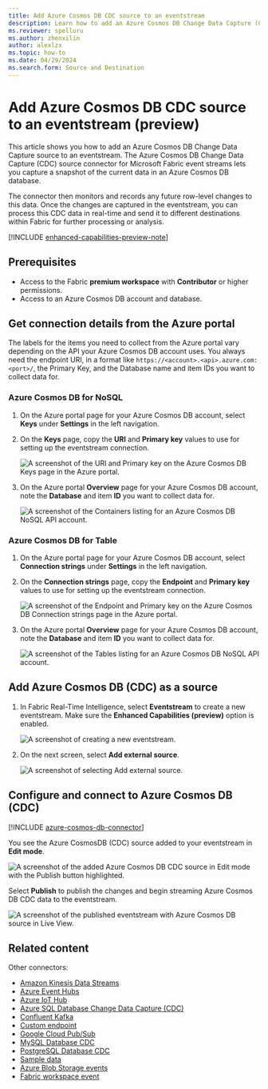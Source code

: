 ```yaml
---
title: Add Azure Cosmos DB CDC source to an eventstream
description: Learn how to add an Azure Cosmos DB Change Data Capture (CDC) source to an eventstream.
ms.reviewer: spelluru
ms.author: zhenxilin
author: alexlzx
ms.topic: how-to
ms.date: 04/29/2024
ms.search.form: Source and Destination
---
```


# Add Azure Cosmos DB CDC source to an eventstream (preview)

This article shows you how to add an Azure Cosmos DB Change Data Capture source to an eventstream. The Azure Cosmos DB Change Data Capture (CDC) source connector for Microsoft Fabric event streams lets you capture a snapshot of the current data in an Azure Cosmos DB database.

The connector then monitors and records any future row-level changes to this data. Once the changes are captured in the eventstream, you can process this CDC data in real-time and send it to different destinations within Fabric for further processing or analysis.

[!INCLUDE [enhanced-capabilities-preview-note](./includes/enhanced-capabilities-preview-note.md)]

## Prerequisites

- Access to the Fabric **premium workspace** with **Contributor** or higher permissions.
- Access to an Azure Cosmos DB account and database.

## Get connection details from the Azure portal

The labels for the items you need to collect from the Azure portal vary depending on the API your Azure Cosmos DB account uses. You always need the endpoint URI, in a format like `https://<account>.<api>.azure.com:<port>/`, the Primary Key, and the Database name and item IDs you want to collect data for.

### Azure Cosmos DB for NoSQL

1. On the Azure portal page for your Azure Cosmos DB account, select **Keys** under **Settings** in the left navigation.

1. On the **Keys** page, copy the **URI** and **Primary key** values to use for setting up the eventstream connection.

   ![A screenshot of the URI and Primary key on the Azure Cosmos DB Keys page in the Azure portal.](media/add-source-azure-cosmos-db-change-data-capture/uri.png)

1. On the Azure portal **Overview** page for your Azure Cosmos DB account, note the **Database** and item **ID** you want to collect data for.

   ![A screenshot of the Containers listing for an Azure Cosmos DB NoSQL API account.](media/add-source-azure-cosmos-db-change-data-capture/containers.png)

### Azure Cosmos DB for Table

1. On the Azure portal page for your Azure Cosmos DB account, select **Connection strings** under **Settings** in the left navigation.

1. On the **Connection strings** page, copy the **Endpoint** and **Primary key** values to use for setting up the eventstream connection.

   ![A screenshot of the Endpoint and Primary key on the Azure Cosmos DB Connection strings page in the Azure portal.](media/add-source-azure-cosmos-db-change-data-capture/endpoint.png)

1. On the Azure portal **Overview** page for your Azure Cosmos DB account, note the **Database** and item **ID** you want to collect data for.

   ![A screenshot of the Tables listing for an Azure Cosmos DB NoSQL API account.](media/add-source-azure-cosmos-db-change-data-capture/tables.png)

## Add Azure Cosmos DB (CDC) as a source

1. In Fabric Real-Time Intelligence, select **Eventstream** to create a new eventstream. Make sure the **Enhanced Capabilities (preview)** option is enabled.

   ![A screenshot of creating a new eventstream.](media/external-sources/new-eventstream.png)

1. On the next screen, select **Add external source**.

   ![A screenshot of selecting Add external source.](media/external-sources/add-external-source.png)

## Configure and connect to Azure Cosmos DB (CDC)

[!INCLUDE [azure-cosmos-db-connector](./includes/azure-cosmos-db-cdc-source-connector.md)]

You see the Azure CosmosDB (CDC) source added to your eventstream in **Edit mode**.

   ![A screenshot of the added Azure Cosmos DB CDC source in Edit mode with the Publish button highlighted.](media/add-source-azure-cosmos-db-change-data-capture/edit-mode.png)

Select **Publish** to publish the changes and begin streaming Azure Cosmos DB CDC data to the eventstream.

   ![A screenshot of the published eventstream with Azure Cosmos DB source in Live View.](media/add-source-azure-cosmos-db-change-data-capture/live-view.png)

## Related content

Other connectors:

- [Amazon Kinesis Data Streams](add-source-amazon-kinesis-data-streams.md)
- [Azure Event Hubs](add-source-azure-event-hubs.md)
- [Azure IoT Hub](add-source-azure-iot-hub.md)
- [Azure SQL Database Change Data Capture (CDC)](add-source-azure-sql-database-change-data-capture.md)
- [Confluent Kafka](add-source-confluent-kafka.md)
- [Custom endpoint](add-source-custom-app.md)
- [Google Cloud Pub/Sub](add-source-google-cloud-pub-sub.md) 
- [MySQL Database CDC](add-source-mysql-database-change-data-capture.md)
- [PostgreSQL Database CDC](add-source-postgresql-database-change-data-capture.md)
- [Sample data](add-source-sample-data.md)
- [Azure Blob Storage events](add-source-azure-blob-storage.md)
- [Fabric workspace event](add-source-fabric-workspace.md)